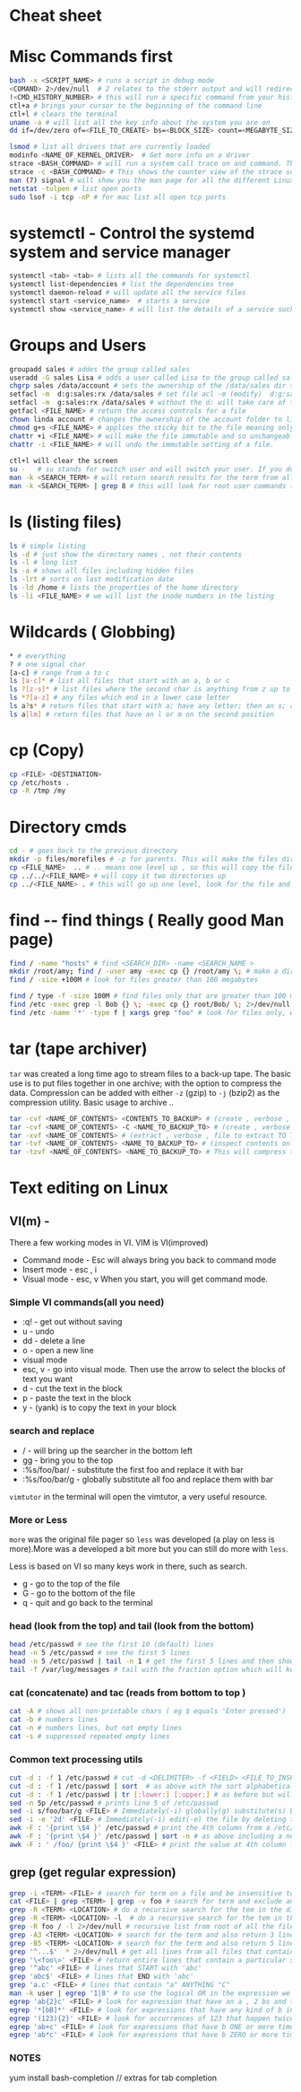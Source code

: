 # Cheat sheet

# Misc Commands first 
```sh
bash -x <SCRIPT_NAME> # runs a script in debug mode
<COMAND> 2>/dev/null  # 2 relates to the stderr output and will redirect it to the null device 
!<CMD_HISTORY_NUMBER> # this will run a specific command from your history eg: !234
ctl+a # brings your cursor to the beginning of the command line
ctl+l # clears the terminal 
uname -a # will list all the key info about the system you are on
dd if=/dev/zero of=<FILE_TO_CREATE> bs=<BLOCK_SIZE> count=<MEGABYTE_SIZE> # This will create a file of zeros. Useful for testing data transfers and compressions
```


```sh
lsmod # list all drivers that are currently loaded
modinfo <NAME_OF_KERNEL_DRIVER>  # Get more info on a driver
strace <BASH_COMMAND> # will run a system call trace on and command. This can come in handy when you want to see exactly what happened and exactly what might have gone wrong with a linux command. 
strace -c <BASH_COMMAND> # This shows the counter view of the strace so you can enumerate the time, calls, errors, syscalls. Great for compareing commands.
man (7) signal # will show you the man page for all the different Linux signals
netstat -tulpen # list open ports
sudo lsof -i tcp -nP # for mac list all open tcp ports
```
#  systemctl - Control the systemd system and service manager

```sh
systemctl <tab> <tab> # lists all the commands for systemctl
systemctl list-dependencies # list the dependencies tree
systemctl daemon-reload # will update all the service files 
systemctl start <service_name>  # starts a service
systemctl show <service_name> # will list the details of a service such as Restart
```

# Groups and Users
```sh
groupadd sales # addes the group called sales
useradd -G sales Lisa # adds a user called Lisa to the group called sales
chgrp sales /data/account # sets the ownership of the /data/sales dir to the sales group
setfacl -m  d:g:sales:rx /data/sales # set file acl -m (modify)  d:g:sales:rx is default setting on all files on the group called sales 
setfacl -m  g:sales:rx /data/sales # without the d: will take care of the directory itself
getfacl <FILE_NAME> # return the access controls for a file
chown linda account # changes the ownership of the account folder to linda
chmod g+s <FILE_NAME> # applies the sticky bit to the file meaning only the owner can delete the file
chattr +i <FILE_NAME> # will make the file immutable and so unchangeable and undeletable
chattr -i <FILE_NAME> # will undo the immutable setting of a file.
  
ctl+l will clear the screen
su -   # su stands for switch user and will switch your user. If you don't supply an a user name and just the dash, it will switch you to the root account and open a login shell.
man -k <SEARCH_TERM> # will return search results for the term from all man pages 
man -k <SEARCH_TERM> | grep 8 # this will look for root user commands (because of the 8)
```
# ls (listing files)
```sh
ls # simple listing 
ls -d # just show the directory names , not their contents
ls -l # long list 
ls -a # shows all files including hidden files
ls -lrt # sorts on last modification date
ls -ld /home # lists the properties of the home directory
ls -li <FILE_NAME> # we will list the inode numbers in the listing 
```
# Wildcards ( Globbing)
```sh
* # everything
? # one signal char
[a-c] # range from a to c
ls [a-c]* # list all files that start with an a, b or c
ls ?[z-s]* # list files where the second char is anything from z up to s. 
ls *?[a-z] # any files which end in a lower case letter  
ls a?s* # return files that start with a; have any letter; then an s; and then any amount of any letter.
ls a[lm] # return files that have an l or m on the second position
```
# cp (Copy)
```sh
cp <FILE> <DESTINATION>
cp /etc/hosts .
cp -R /tmp /my 
``` 
# Directory cmds
```sh
cd - # goes back to the previous directory
mkdir -p files/morefiles # -p for parents. This will make the files directory with the morefiles directory within if they don't exist already
cp <FILE_NAME>  .. # .. means one level up , so this will copy the file to the above directory 
cp ../../<FILE_NAME> # will copy it two directories up
cp ../<FILE_NAME> . # this will go up one level, look for the file and copy it to the current directory
```
# find -- find things ( Really good Man page)
```sh
find / -name "hosts" # find <SEARCH_DIR> -name <SEARCH_NAME >
mkdir /root/amy; find / -user amy -exec cp {} /root/amy \; # make a dir and copy all these files into it
find / -size +100M # look for files greater than 100 megabytes

find / type -f -size 100M # find files only that are greater than 100 megabytes
find /etc -exec grep -l Bob {} \; -exec cp {} root/Bob/ \; 2>/dev/null # find files from the etc dir that contain Bob and return the file names and then copy them to a dir /root/Bob. Any errors are sent to the null device
find /etc -name '*' -type f | xargs grep "foo" # look for files only, with any name and within those search for the string "foo". 
```
# tar (tape archiver) 

```tar``` was created a long time ago to stream files to a back-up tape. The basic use is to put files together in one archive; with the option to compress the data. Compression can be added with either ```-z``` (gzip) to ```-j``` (bzip2) as the compression utility.
Basic usage to archive ..

```sh
tar -cvf <NAME_OF_CONTENTS> <CONTENTS_TO_BACKUP> # (create , verbose , file to create , contents TO THE CURRENT DIRECTORY)
tar -cvf <NAME_OF_CONTENTS> -C <NAME_TO_BACKUP_TO> # (create , verbose , file to create , Location to store) and then to extract
tar -xvf <NAME_OF_CONTENTS> # (extract , verbose , file to extract TO THE CURRENT DIRECTORY)
tar -tvf <NAME_OF_CONTENTS> <NAME_TO_BACKUP_TO> # (inspect contents only, verbose , file)
tar -tzvf <NAME_OF_CONTENTS> <NAME_TO_BACKUP_TO> # This will compress the archive down with gzip. FYI - There is marginal saving between the two compression types.
```
# Text editing on Linux

## VI(m) - 

There a few working modes in VI. VIM is VI(improved)
- Command mode - Esc will always bring you back to command mode
- Insert mode - esc , i
- Visual mode - esc, v
When you start, you will get command mode.

### Simple VI commands(all you need) 
- :q! - get out without saving 
- u - undo
- dd - delete a line 
- o - open a new line
- visual mode
- esc, v - go into visual mode. Then use the arrow to select the blocks of text you want
- d - cut the text in the block
- p - paste the text in the block
- y - (yank) is to copy the text in your block 

### search and replace
- / - will bring up the searcher in the bottom left
- gg - bring you to the top
- :%s/foo/bar/ - substitute the first foo and replace it with bar
- :%s/foo/bar/g - globally substitute all foo and replace them with bar

```vimtutor``` in the terminal will open the vimtutor, a very useful resource. 


### More or Less
```more``` was the original file pager so ```less``` was developed (a play on less is more).More was a developed a bit more but you can still do more with ```less```.

Less is based on VI so many keys work in there, such as search. 
- g - go to the top of the file
- G - go to the bottom of the file
- q - quit and go back to the terminal

### head (look from the top) and tail (look from the bottom)
```sh
head /etc/passwd # see the first 10 (default) lines 
head -n 5 /etc/passwd # see the first 5 lines 
head -n 5 /etc/passwd | tail -n 1 # get the first 5 lines and then show the last line of that
tail -f /var/log/messages # tail with the fraction option which will keep the file open and show updates, eg failed logins
```

### cat (concatenate) and tac (reads from bottom to top )
```sh
cat -A # shows all non-printable chars ( eg $ equals 'Enter pressed')
cat -b # numbers lines 
cat -n # numbers lines, but not empty lines
cat -s # suppressed repeated empty lines
```
### Common text processing utils
```sh
cut -d : -f 1 /etc/passwd # cut -d <DELIMITER> -f <FIELD> <FILE_TO_INSPECT> -- will return the filtered output
cut -d : -f 1 /etc/passwd | sort  # as above with the sort alphabetically 
cut -d : -f 1 /etc/passwd | tr [:lower:] [:upper:] # as before but will translate to UPPER CASE !
sed -n 5p /etc/passwd # prints line 5 of /etc/passwd
sed -i s/foo/bar/g <FILE> # Immediately(-i) globally(g) substitute(s) bar for foo in the file 
sed -i -e '2d' <FILE> # Immediately(-i) edit(-e) the file by deleting the 2nd line ('2d') 
awk -F : '{print \$4 }' /etc/passwd # print the 4th column from a /etc/passwd
awk -F : '{print \$4 }' /etc/passwd | sort -n # as above including a numerical sort
awk -F : ' /foo/ {print \$4 }' <FILE> # print the value at 4th column from a the line that contains foo 
```

## grep (get regular expression)
```sh
grep -i <TERM> <FILE> # search for term on a file and be insensitive to case
cat <FILE> | grep <TERM> | grep -v foo # search for term and exclude any reference to foo
grep -R <TERM> <LOCATION> # do a recursive search for the tem in the directory
grep -R <TERM> <LOCATION> -l  # do a recursive search for the tem in the directory
grep -R foo / -l 2>/dev/null # recursive list from root of all the files that contain foo  
grep -A3 <TERM> <LOCATION> # search for the term and also return 3 lines AFTER the result
grep -B5 <TERM> <LOCATION> # search for the term and also return 5 lines BEFORE the result 
grep '^...$'  * 2>/dev/null # get all lines from all files that contain exactly 3 chars
grep '\<foo\>' <FILE> # return entire lines that contain a particular string eg; foo  
grep '^abc' <FILE> # lines that START with 'abc' 
grep 'abc$' <FILE> # lines that END with 'abc' 
grep 'a.c' <FILE> # lines that contain "a" ANYTHING "C"  
man -k user | egrep '1|8' # to use the logical OR in the expression we need to use extended grep
egrep 'ab{2}c' <FILE> # look for expression that have an a , 2 bs and then a c at the end. 
egrep '*[bB]*' <FILE> # look for expressions that have any kind of b in the middle 
egrep '(123){2}' <FILE> # look for occurrences of 123 that happen twice in a row ( repetition operator {})
egrep 'ab+c' <FILE> # look for expressions that have b ONE or more times
egrep 'ab*c' <FILE> # look for expressions that have b ZERO or more times

```
### NOTES
yum install bash-completion     // extras for tab completion 